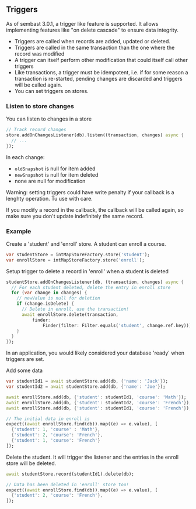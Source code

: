 ## Triggers

As of sembast 3.0.1, a trigger like feature is supported. It allows
implementing features like "on delete cascade" to ensure data integrity.

* Triggers are called when records are added, updated or deleted.
* Triggers are called in the same transaction than the one where the record was modified
* A trigger can itself perform other modification that could itself call other triggers
* Like transactions, a trigger must be idempotent, i.e. if for some reason a transaction
  is re-started, pending changes are discarded and triggers will be called again.
* You can set triggers on stores.

### Listen to store changes

You can listen to changes in a store

```dart
// Track record changes
store.addOnChangesListener(db).listen((transaction, changes) async {
  // ...
});
```

In each change:
- `oldSnapshot` is null for item added
- `newSnapshot` is null for item deleted
- none are null for modification

Warning: setting triggers could have write penalty if your callback is a lenghty
operation. Tu use with care.

If you modify a record in the callback, the callback will be called again, so make
sure you don't update indefinitely the same record.

### Example

Create a 'student' and 'enroll' store. A student can enroll a course.

```dart
var studentStore = intMapStoreFactory.store('student');
var enrollStore = intMapStoreFactory.store('enroll');
```

Setup trigger to delete a record in 'enroll' when a student is deleted

```dart
studentStore.addOnChangesListener(db, (transaction, changes) async {
  // For each student deleted, delete the entry in enroll store
  for (var change in changes) {
    // newValue is null for deletion
    if (change.isDelete) {
      // Delete in enroll, use the transaction!
      await enrollStore.delete(transaction,
          finder:
              Finder(filter: Filter.equals('student', change.ref.key)));
    }
  }
});
```

In an application, you would likely considered your database 'ready' when
triggers are set.

Add some data

```dart
var studentId1 = await studentStore.add(db, {'name': 'Jack'});
var studentId2 = await studentStore.add(db, {'name': 'Joe'});

await enrollStore.add(db, {'student': studentId1, 'course': 'Math'});
await enrollStore.add(db, {'student': studentId2, 'course': 'French'});
await enrollStore.add(db, {'student': studentId1, 'course': 'French'});

// The initial data in enroll is
expect((await enrollStore.find(db)).map((e) => e.value), [
  {'student': 1, 'course' : 'Math'},
  {'student': 2, 'course': 'French'},
  {'student': 1, 'course': 'French'}
]);

```

Delete the student. It will trigger the listener and the entries in the enroll
store will be deleted.

```dart
await studentStore.record(studentId1).delete(db);

// Data has been deleted in 'enroll' store too!
expect((await enrollStore.find(db)).map((e) => e.value), [
  {'student': 2, 'course': 'French'},
]);
```